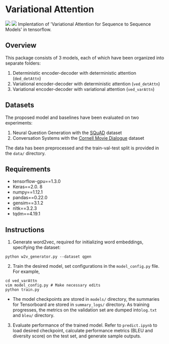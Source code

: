 # Variational Attention
![](https://img.shields.io/badge/python-3.6-brightgreen.svg) ![](https://img.shields.io/badge/tensorflow-1.3.0-yellowgreen.svg)
Implentation of 'Variational Attention for Sequence to Sequence Models' in tensorflow.

## Overview
This package consists of 3 models, each of which have been organized into separate folders:
1. Deterministic encoder-decoder with deterministic attention (`ded_detAttn`)
2. Variational encoder-decoder with deterministic attention (`ved_detAttn`)
3. Variational encoder-decoder with variational attention (`ved_varAttn`)

## Datasets
The proposed model and baselines have been evaluated on two experiments:
 1. Neural Question Generation
 with the [SQuAD](https://rajpurkar.github.io/SQuAD-explorer/) dataset
 2. Conversation Systems with the [Cornell Movie Dialogue](https://www.cs.cornell.edu/~cristian/Cornell_Movie-Dialogs_Corpus.html) dataset

The data has been preprocessed and the train-val-test split is provided in the `data/` directory.

## Requirements
- tensorflow-gpu==1.3.0
- Keras==2.0. 8
- numpy==1.12.1
- pandas==0.22.0
- gensim==3.1.2
- nltk==3.2.3
- tqdm==4.19.1

## Instructions
1. Generate word2vec, required for initializing word embeddings, specifying the dataset:
```
python w2v_generator.py --dataset qgen 
```
2. Train the desired model, set configurations in the `model_config.py` file. For example,
```
cd ved_varAttn
vim model_config.py # Make necessary edits
python train.py
``` 
- The model checkpoints are stored in `models/` directory, the summaries for Tensorboard are stored in `summary_logs/` directory. As training progresses, the metrics on the validation set are dumped into`log.txt`  and `bleu/` directory.
3. Evaluate performance of the trained model. Refer to `predict.ipynb` to load desired checkpoint, calculate performance metrics (BLEU and diversity score) on the test set, and generate sample outputs. 
